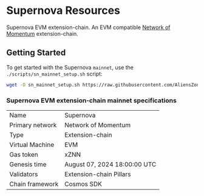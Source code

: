 # Supernova Resources

Supernova EVM extension-chain. An EVM compatible [Network of Momentum](https://github.com/zenon-network) extension-chain.

## Getting Started

To get started with the Supernova `mainnet`, use the `./scripts/sn_mainnet_setup.sh` script:

```bash
wget -O sn_mainnet_setup.sh https://raw.githubusercontent.com/AliensZone/supernova-resources/refs/heads/main/scripts/sn_mainnet_setup.sh && chmod +x sn_mainnet_setup.sh && ./sn_mainnet_setup.sh
```

### Supernova EVM extension-chain mainnet specifications

|                   |                               |
| -------------     | -------------                 |
| Name              | Supernova                     |
| Primary network   | Network of Momentum           |
| Type              | Extension-chain               |
| Virtual Machine   | EVM                           |
| Gas token         | xZNN                          |
| Genesis time      | August 07, 2024 18:00:00 UTC  |
| Validators        | Extension-chain Pillars       |
| Chain framework   | Cosmos SDK                    |
